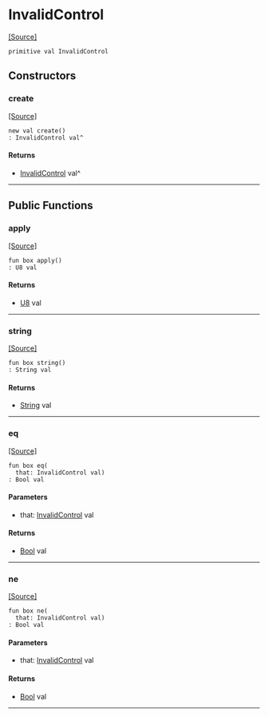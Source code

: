# InvalidControl
<span class="source-link">[[Source]](src/mqtt-primitives/errorCodes.md#L-0-18)</span>
```pony
primitive val InvalidControl
```

## Constructors

### create
<span class="source-link">[[Source]](src/mqtt-primitives/errorCodes.md#L-0-18)</span>


```pony
new val create()
: InvalidControl val^
```

#### Returns

* [InvalidControl](mqtt-primitives-InvalidControl.md) val^

---

## Public Functions

### apply
<span class="source-link">[[Source]](src/mqtt-primitives/errorCodes.md#L-0-18)</span>


```pony
fun box apply()
: U8 val
```

#### Returns

* [U8](builtin-U8.md) val

---

### string
<span class="source-link">[[Source]](src/mqtt-primitives/errorCodes.md#L-0-18)</span>


```pony
fun box string()
: String val
```

#### Returns

* [String](builtin-String.md) val

---

### eq
<span class="source-link">[[Source]](src/mqtt-primitives/errorCodes.md#L-0-18)</span>


```pony
fun box eq(
  that: InvalidControl val)
: Bool val
```
#### Parameters

*   that: [InvalidControl](mqtt-primitives-InvalidControl.md) val

#### Returns

* [Bool](builtin-Bool.md) val

---

### ne
<span class="source-link">[[Source]](src/mqtt-primitives/errorCodes.md#L-0-18)</span>


```pony
fun box ne(
  that: InvalidControl val)
: Bool val
```
#### Parameters

*   that: [InvalidControl](mqtt-primitives-InvalidControl.md) val

#### Returns

* [Bool](builtin-Bool.md) val

---

